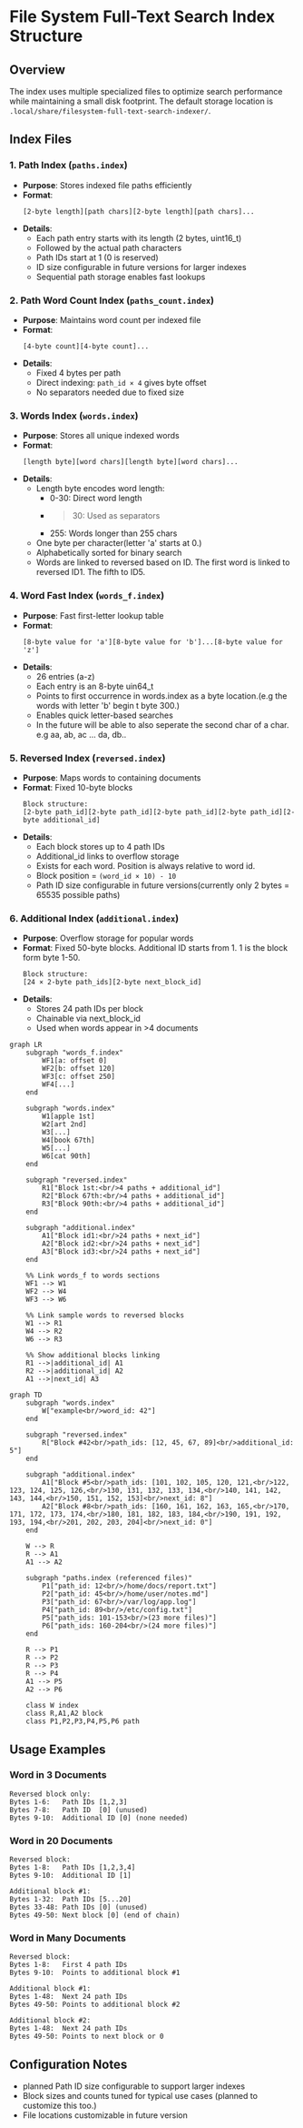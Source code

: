 # File System Full-Text Search Index Structure

## Overview
The index uses multiple specialized files to optimize search performance while maintaining a small disk footprint. The default storage location is `.local/share/filesystem-full-text-search-indexer/`.

## Index Files

### 1. Path Index (`paths.index`)
- **Purpose**: Stores indexed file paths efficiently
- **Format**: 
  ```
  [2-byte length][path chars][2-byte length][path chars]...
  ```
- **Details**:
  - Each path entry starts with its length (2 bytes, uint16_t)
  - Followed by the actual path characters
  - Path IDs start at 1 (0 is reserved)
  - ID size configurable in future versions for larger indexes
  - Sequential path storage enables fast lookups

### 2. Path Word Count Index (`paths_count.index`)
- **Purpose**: Maintains word count per indexed file
- **Format**:
  ```
  [4-byte count][4-byte count]...
  ```
- **Details**:
  - Fixed 4 bytes per path
  - Direct indexing: `path_id × 4` gives byte offset
  - No separators needed due to fixed size

### 3. Words Index (`words.index`)
- **Purpose**: Stores all unique indexed words
- **Format**:
  ```
  [length byte][word chars][length byte][word chars]...
  ```
- **Details**:
  - Length byte encodes word length:
    - 0-30: Direct word length
    - >30: Used as separators 
    - 255: Words longer than 255 chars
  - One byte per character(letter 'a' starts at 0.)
  - Alphabetically sorted for binary search
  - Words are linked to reversed based on ID. The first word is linked to reversed ID1. The fifth to ID5.

### 4. Word Fast Index (`words_f.index`)
- **Purpose**: Fast first-letter lookup table
- **Format**: 
  ```
  [8-byte value for 'a'][8-byte value for 'b']...[8-byte value for 'z']
  ```
- **Details**:
  - 26 entries (a-z)
  - Each entry is an 8-byte uin64_t
  - Points to first occurrence in words.index as a byte location.(e.g the words with letter 'b' begin t byte 300.)
  - Enables quick letter-based searches
  - In the future will be able to also seperate the second char of a char. e.g aa, ab, ac ... da, db..

### 5. Reversed Index (`reversed.index`)
- **Purpose**: Maps words to containing documents
- **Format**: Fixed 10-byte blocks
  ```
  Block structure:
  [2-byte path_id][2-byte path_id][2-byte path_id][2-byte path_id][2-byte additional_id]
  ```
- **Details**:
  - Each block stores up to 4 path IDs
  - Additional_id links to overflow storage
  - Exists for each word. Position is always relative to word id.
  - Block position = `(word_id × 10) - 10`
  - Path ID size configurable in future versions(currently only 2 bytes = 65535 possible paths)

### 6. Additional Index (`additional.index`)
- **Purpose**: Overflow storage for popular words
- **Format**: Fixed 50-byte blocks. Additional ID starts from 1. 1 is the block form byte 1-50.
  ```
  Block structure:
  [24 × 2-byte path_ids][2-byte next_block_id]
  ```
- **Details**:
  - Stores 24 path IDs per block
  - Chainable via next_block_id
  - Used when words appear in >4 documents
  
```mermaid
graph LR
    subgraph "words_f.index"
        WF1[a: offset 0] 
        WF2[b: offset 120]
        WF3[c: offset 250]
        WF4[...]
    end

    subgraph "words.index"
        W1[apple 1st]
        W2[art 2nd]
        W3[...]
        W4[book 67th]
        W5[...]
        W6[cat 90th]
    end

    subgraph "reversed.index"
        R1["Block 1st:<br/>4 paths + additional_id"]
        R2["Block 67th:<br/>4 paths + additional_id"]
        R3["Block 90th:<br/>4 paths + additional_id"]
    end

    subgraph "additional.index"
        A1["Block id1:<br/>24 paths + next_id"]
        A2["Block id2:<br/>24 paths + next_id"]
        A3["Block id3:<br/>24 paths + next_id"]
    end

    %% Link words_f to words sections
    WF1 --> W1
    WF2 --> W4
    WF3 --> W6

    %% Link sample words to reversed blocks
    W1 --> R1
    W4 --> R2
    W6 --> R3

    %% Show additional blocks linking
    R1 -->|additional_id| A1
    R2 -->|additional_id| A2
    A1 -->|next_id| A3
```

```mermaid
graph TD
    subgraph "words.index"
        W["example<br/>word_id: 42"]
    end

    subgraph "reversed.index"
        R["Block #42<br/>path_ids: [12, 45, 67, 89]<br/>additional_id: 5"]
    end

    subgraph "additional.index"
        A1["Block #5<br/>path_ids: [101, 102, 105, 120, 121,<br/>122, 123, 124, 125, 126,<br/>130, 131, 132, 133, 134,<br/>140, 141, 142, 143, 144,<br/>150, 151, 152, 153]<br/>next_id: 8"]
        A2["Block #8<br/>path_ids: [160, 161, 162, 163, 165,<br/>170, 171, 172, 173, 174,<br/>180, 181, 182, 183, 184,<br/>190, 191, 192, 193, 194,<br/>201, 202, 203, 204]<br/>next_id: 0"]
    end

    W --> R
    R --> A1
    A1 --> A2

    subgraph "paths.index (referenced files)"
        P1["path_id: 12<br/>/home/docs/report.txt"]
        P2["path_id: 45<br/>/home/user/notes.md"]
        P3["path_id: 67<br/>/var/log/app.log"]
        P4["path_id: 89<br/>/etc/config.txt"]
        P5["path_ids: 101-153<br/>(23 more files)"]
        P6["path_ids: 160-204<br/>(24 more files)"]
    end

    R --> P1
    R --> P2
    R --> P3
    R --> P4
    A1 --> P5
    A2 --> P6

    class W index
    class R,A1,A2 block
    class P1,P2,P3,P4,P5,P6 path
```

## Usage Examples

### Word in 3 Documents
```
Reversed block only:
Bytes 1-6:   Path IDs [1,2,3]
Bytes 7-8:   Path ID  [0] (unused)
Bytes 9-10:  Additional ID [0] (none needed)
```

### Word in 20 Documents
```
Reversed block:
Bytes 1-8:   Path IDs [1,2,3,4]
Bytes 9-10:  Additional ID [1]

Additional block #1:
Bytes 1-32:  Path IDs [5...20]
Bytes 33-48: Path IDs [0] (unused)
Bytes 49-50: Next block [0] (end of chain)
```

### Word in Many Documents
```
Reversed block:
Bytes 1-8:   First 4 path IDs
Bytes 9-10:  Points to additional block #1

Additional block #1:
Bytes 1-48:  Next 24 path IDs
Bytes 49-50: Points to additional block #2

Additional block #2:
Bytes 1-48:  Next 24 path IDs
Bytes 49-50: Points to next block or 0
```

## Configuration Notes
- planned Path ID size configurable to support larger indexes
- Block sizes and counts tuned for typical use cases (planned to customize this too.)
- File locations customizable in future version
